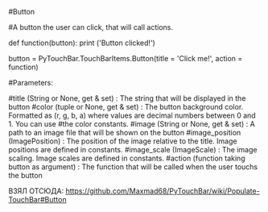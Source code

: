 #Button

#A button the user can click, that will call actions.

def function(button):
  print ('Button clicked!')

button = PyTouchBar.TouchBarItems.Button(title = 'Click me!', action = function)

#Parameters:

#title (String or None, get & set) : The string that will be displayed in the button
#color (tuple or None, get & set) : The button background color. Formatted as (r, g, b, a) where values are decimal numbers between 0 and 1. You can use #the color constants.
#image (String or None, get & set) : A path to an image file that will be shown on the button
#image_position (ImagePosition) : The position of the image relative to the title. Image positions are defined in constants.
#image_scale (ImageScale) : The image scaling. Image scales are defined in constants.
#action (function taking button as argument) : The function that will be called when the user touchs the button

ВЗЯЛ ОТСЮДА: https://github.com/Maxmad68/PyTouchBar/wiki/Populate-TouchBar#Button
